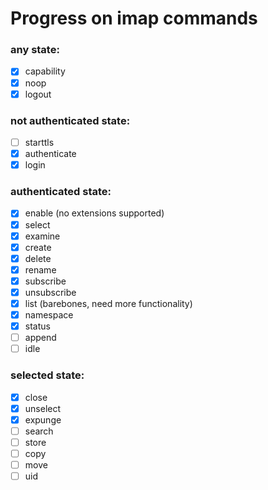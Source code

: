 # Progress on imap commands

### any state:
- [X] capability
- [X] noop
- [X] logout
### not authenticated state:
- [ ] starttls
- [X] authenticate
- [X] login
### authenticated state:
- [X] enable (no extensions supported)
- [X] select
- [X] examine
- [X] create
- [X] delete
- [X] rename
- [x] subscribe
- [x] unsubscribe
- [X] list (barebones, need more functionality)
- [X] namespace
- [X] status
- [ ] append
- [ ] idle
### selected state:
- [X] close
- [X] unselect
- [X] expunge
- [ ] search
- [ ] store
- [ ] copy
- [ ] move
- [ ] uid
